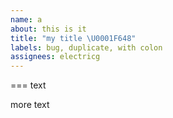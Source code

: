 ```yaml
---
name: a
about: this is it
title: "my title \U0001F648"
labels: bug, duplicate, with colon
assignees: electricg
---
```








===
text

more text
